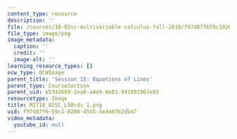 ```yaml
---
content_type: resource
description: ''
file: /courses/18-02sc-multivariable-calculus-fall-2010/f97d87f659c1020045455e446762dbd7_MIT18_02SC_L5Brds_1.png
file_type: image/png
image_metadata:
  caption: ''
  credit: ''
  image-alt: ''
learning_resource_types: []
ocw_type: OCWImage
parent_title: 'Session 15: Equations of Lines'
parent_type: CourseSection
parent_uid: e5343669-3ea8-a4e9-6e81-941891967e93
resourcetype: Image
title: MIT18_02SC_L5Brds_1.png
uid: f97d87f6-59c1-0200-4545-5e446762dbd7
video_metadata:
  youtube_id: null
---
```

